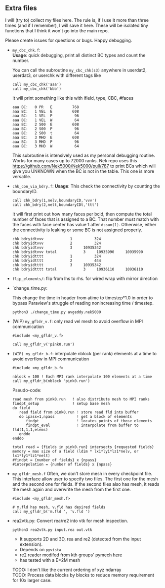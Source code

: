 ## Extra files 

I will (try to) collect my files here. The rule is, if I use it more than three times (and if I remember), I will save it here.
These will be isolated tiny functions that I think it won't go into the main repo.  

Please create issues for questions or bugs. Happy debugging. 

- `my_cbc_chk.f`:   
  __Usage__: quick debugging, print all distinct BC types and count the number.

   You can call the subroutine `my_cbc_chk(s3)` anywhere in userdat2, userdat3, or userchk with different tags like
   ```
   call my_cbc_chk('aaa')
   call my_cbc_chk('bbb')
   ```
   It will print something like this with ifield, type, CBC, #faces
   ```
   aaa BC:   0 PR   E         768
   aaa BC:   1 VEL  E         608
   aaa BC:   1 VEL  P          96
   aaa BC:   1 VEL  W          64
   aaa BC:   2 S00  E         608
   aaa BC:   2 S00  P          96
   aaa BC:   2 S00  t          64
   aaa BC:   3 MHD  E         608
   aaa BC:   3 MHD  P          96
   aaa BC:   3 MHD  W          64
   ```
   This subroutine is intensively used as my personal debugging routine. Works for many cases up to 72000 ranks.
   Nek repo uses this https://github.com/Nek5000/Nek5000/pull/787 to print BCs which will give you UNKNOWN when the BC is not in the table.  This one is more versatile. 


- `chk_con_via_bdry.f`:
  __Usage__: This check the connectivity by counting the boundaryID. 
  ```
  call chk_bdry(1,nelv,boundaryID,'vvv')
  call chk_bdry(2,nelt,boundaryIDt,'ttt')
  ```
  It will first print out how many faces per bcid, then compute the total number of faces that is assigned to a BC.
  That number must match with the faces with face center has value 1 after `dssum(1)`.
  Otherwise, either the connectivity is leaking or some BC is not assigned properly.
  ```
  chk bdryidtvvv            1          324
  chk bdryidtvvv            2          324
  chk bdryidtvvv            3     10935342
  chk bdryidtvvv total            3     10935990     10935990
  chk bdryidtttt            1          324
  chk bdryidtttt            2          444
  chk bdryidtttt            3     10935342
  chk bdryidtttt total            3     10936110     10936110
  ```
  

- `flip_elements/`: flip from lhs to rhs. for wired wrap with mirror direction

- `change_time.py:

   This change the time in header from atime to timestep*1.0 in order to bypass Paraview's struggle of reading nonincreasing time / timestep.
   ```
   python3 ./change_time.py avgeddy.nek5000
   ```

- (WIP) `my_gfldr_v.f`: only read vel mesh to avoid overflow in MPI communication
   ```
   #include <my_gfldr_v.f>

   call my_gfldr_v('pink0.run')
   ```

- `(WIP) my_gfldr_b.f`: interpolate nblock (per rank) elements at a time to avoid overflow in MPI communication
   ```
   #include <my_gfldr_b.f>

   nblock = 100 ! Each MPI rank interpolate 100 elements at a time
   call my_gfldr_b(nblock 'pink0.run')
   ```

   Pseudo-code:
   ```
   read mesh from pink0.run   ! also distribute mesh to MPI ranks
   findpt_setup               ! setup base mesh
   do field
      read field from pink0.run ! store read fld into buffer
      do ipass=1,npass          ! get a block of elements
         findpt                 ! locates points of those elements
         findpt_eval            ! interpolate from buffer to fld(1,1,1,elems)
      enddo
   enddo

   total read = {fields in pink0.run} intersects {requested fields}
   memory = max size of a field (ldim * lx1*ly1*lz1*nelv, or lx1*ly1*lz1*nelt)
   #findpt = {number of fields} x {npass}
   #interpolation = {number of fields} x {npass}
   ```

- `my_gfldr_mesh.f` Often, we don't store mesh in every checkpoint file.
   This interface allow user to specify two files. The first one for the mesh and the second one for fields. If the second files also has mesh, it reads the mesh again and overwrite the mesh from the first one.

   ```
   #include <my_gfldr_mesh.f>

   # m.fld has mesh, v.fld has desired fields
   call my_gfldr_b('m.fld ', 'v.fld ')
   ```

- rea2vtk.py: Convert rea/re2 into vtk for mesh inspection.

  ```
  python3 rea2vtk.py input.rea out.vtk
  ```
  - It supports 2D and 3D, rea and re2 (detected from the input extension).
  - Depends on `pyvista`
  - re2 reader modifed from kth groups' pymech [here](https://github.com/eX-Mech/pymech/blob/main/src/pymech/neksuite/mesh.py)
  - has tested with a E=2M mesh

  TODO: I don't like the current ordering of xyz ndarray    
  TODO: Process data blocks by blocks to reduce memory requirement for 10x larger case.


